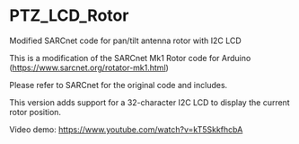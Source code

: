 # PTZ_LCD_Rotor
Modified SARCnet code for pan/tilt antenna rotor with I2C LCD

This is a modification of the SARCnet Mk1 Rotor code for Arduino
(https://www.sarcnet.org/rotator-mk1.html)

Please refer to SARCnet for the original code and includes. 

This version adds support for a 32-character I2C LCD to display the current rotor position. 

Video demo: https://www.youtube.com/watch?v=kT5SkkfhcbA

